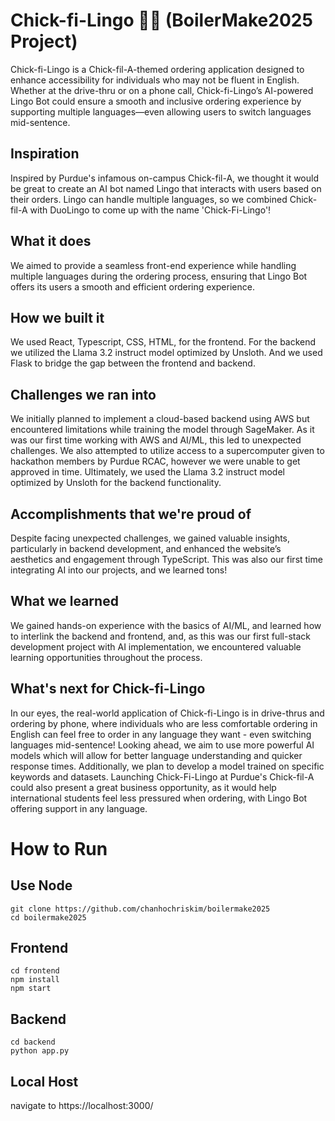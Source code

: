 # Chick-fi-Lingo 🐔🍟 (BoilerMake2025 Project)

Chick-fi-Lingo is a Chick-fil-A-themed ordering application designed to enhance accessibility for individuals who may not be fluent in English. Whether at the drive-thru or on a phone call, Chick-fi-Lingo’s AI-powered Lingo Bot could ensure a smooth and inclusive ordering experience by supporting multiple languages—even allowing users to switch languages mid-sentence. 

## Inspiration
Inspired by Purdue's infamous on-campus Chick-fil-A, we thought it would be great to create an AI bot named Lingo that interacts with users based on their orders. Lingo can handle multiple languages, so we combined Chick-fil-A with DuoLingo to come up with the name 'Chick-Fi-Lingo'!

## What it does
We aimed to provide a seamless front-end experience while handling multiple languages during the ordering process, ensuring that Lingo Bot offers its users a smooth and efficient ordering experience.

## How we built it
We used React, Typescript, CSS, HTML, for the frontend. For the backend we utilized the Llama 3.2 instruct model optimized by Unsloth. And we used Flask to bridge the gap between the frontend and backend.

## Challenges we ran into
We initially planned to implement a cloud-based backend using AWS but encountered limitations while training the model through SageMaker. As it was our first time working with AWS and AI/ML, this led to unexpected challenges. We also attempted to utilize access to a supercomputer given to hackathon members by Purdue RCAC, however we were unable to get approved in time. Ultimately, we used the Llama 3.2 instruct model optimized by Unsloth for the backend functionality.

## Accomplishments that we're proud of
Despite facing unexpected challenges, we gained valuable insights, particularly in backend development, and enhanced the website’s aesthetics and engagement through TypeScript. This was also our first time integrating AI into our projects, and we learned tons!

## What we learned
We gained hands-on experience with the basics of AI/ML, and learned how to interlink the backend and frontend, and, as this was our first full-stack development project with AI implementation, we encountered valuable learning opportunities throughout the process.

## What's next for Chick-fi-Lingo
In our eyes, the real-world application of Chick-fi-Lingo is in drive-thrus and ordering by phone, where individuals who are less comfortable ordering in English can feel free to order in any language they want - even switching languages mid-sentence! Looking ahead, we aim to use more powerful AI models which will allow for better language understanding and quicker response times. Additionally, we plan to develop a model trained on specific keywords and datasets. Launching Chick-Fi-Lingo at Purdue's Chick-fil-A could also present a great business opportunity, as it would help international students feel less pressured when ordering, with Lingo Bot offering support in any language.

# How to Run
## Use Node 
```
git clone https://github.com/chanhochriskim/boilermake2025
cd boilermake2025
```

## Frontend
```
cd frontend
npm install
npm start
```

## Backend
```
cd backend
python app.py
```

## Local Host
navigate to https://localhost:3000/
